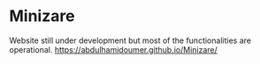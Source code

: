 # Minizare
Website still under development but most of the functionalities are operational.
https://abdulhamidoumer.github.io/Minizare/

